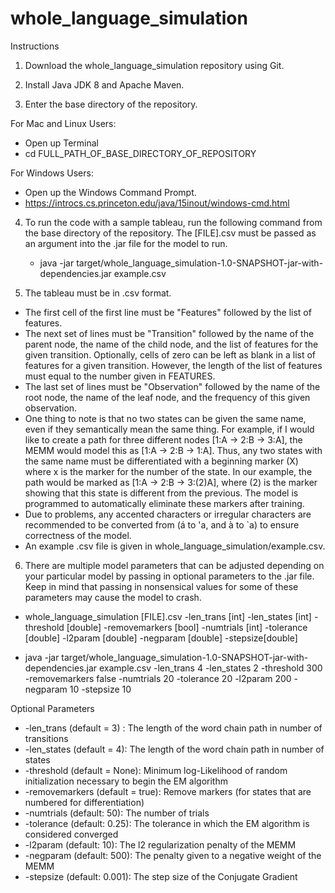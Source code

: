 # whole_language_simulation

Instructions

1. Download the whole_language_simulation repository using Git.

2. Install Java JDK 8 and Apache Maven.

3. Enter the base directory of the repository.

  For Mac and Linux Users:
  - Open up Terminal
  - cd FULL_PATH_OF_BASE_DIRECTORY_OF_REPOSITORY
  
  For Windows Users:
  - Open up the Windows Command Prompt.
  - https://introcs.cs.princeton.edu/java/15inout/windows-cmd.html

4. To run the code with a sample tableau, run the following command from the base directory of the repository. The [FILE].csv must be passed as an argument into the .jar file for the model to run.
   - java -jar target/whole_language_simulation-1.0-SNAPSHOT-jar-with-dependencies.jar example.csv 
   
5. The tableau must be in .csv format.

  - The first cell of the first line must be "Features" followed by the list of features.
  - The next set of lines must be "Transition" followed by the name of the parent node, the name of the child node, and the list of features for the given transition. Optionally, cells of zero can be left as blank in a list of features for a given transition. However, the length of the list of features must equal to the number given in FEATURES.
  - The last set of lines must be "Observation" followed by the name of the root node, the name of the leaf node, and the frequency of this given observation.
  - One thing to note is that no two states can be given the same name, even if they semantically mean the same thing. For example, if I would like to create a path for three different nodes [1:A -> 2:B -> 3:A], the MEMM would model this as [1:A -> 2:B -> 1:A]. Thus, any two states with the same name must be differentiated with a beginning marker (X) where x is the marker for the number of the state. In our example, the path would be marked as [1:A -> 2:B -> 3:(2)A], where (2) is the marker showing that this state is different from the previous. The model is programmed to automatically eliminate these markers after training.
  - Due to problems, any accented characters or irregular characters are recommended to be converted from (á to 'a, and à to \`a) to ensure correctness of the model. 
  - An example .csv file is given in whole_language_simulation/example.csv.

6. There are multiple model parameters that can be adjusted depending on your particular model by passing in optional parameters to the .jar file. Keep in mind that passing in nonsensical values for some of these parameters may cause the model to crash.
   
  - whole_language_simulation [FILE].csv -len_trans [int] -len_states [int] -threshold [double] -removemarkers [bool] -numtrials [int] -tolerance [double] -l2param [double] -negparam [double] -stepsize[double]
   
  - java -jar target/whole_language_simulation-1.0-SNAPSHOT-jar-with-dependencies.jar example.csv -len_trans 4 -len_states 2 -threshold 300 -removemarkers false -numtrials 20 -tolerance 20 -l2param 200 -negparam 10 -stepsize 10
  
Optional Parameters
- -len_trans (default = 3) : The length of the word chain path in number of transitions
- -len_states (default = 4): The length of the word chain path in number of states
- -threshold (default = None):  Minimum log-Likelihood of random initialization necessary to begin the EM algorithm
- -removemarkers (default = true): Remove markers (for states that are numbered for differentiation)
- -numtrials (default: 50): The number of trials
- -tolerance (default: 0.25): The tolerance in which the EM algorithm is considered converged
- -l2param (default: 10): The l2 regularization penalty of the MEMM
- -negparam (default: 500): The penalty given to a negative weight of the MEMM
- -stepsize (default: 0.001): The step size of the Conjugate Gradient
